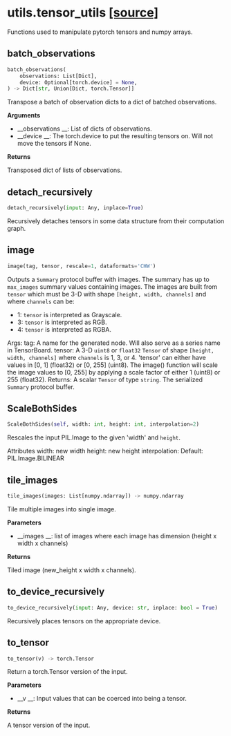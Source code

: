 # utils.tensor_utils [[source]](https://github.com/allenai/allenact/tree/master/utils/tensor_utils.py)
Functions used to manipulate pytorch tensors and numpy arrays.
## batch_observations
```python
batch_observations(
    observations: List[Dict],
    device: Optional[torch.device] = None,
) -> Dict[str, Union[Dict, torch.Tensor]]
```
Transpose a batch of observation dicts to a dict of batched
observations.

__Arguments__


- __observations __:  List of dicts of observations.
- __device __: The torch.device to put the resulting tensors on.
    Will not move the tensors if None.

__Returns__


Transposed dict of lists of observations.

## detach_recursively
```python
detach_recursively(input: Any, inplace=True)
```
Recursively detaches tensors in some data structure from their
computation graph.
## image
```python
image(tag, tensor, rescale=1, dataformats='CHW')
```
Outputs a `Summary` protocol buffer with images. The summary has up to
`max_images` summary values containing images. The images are built from
`tensor` which must be 3-D with shape `[height, width, channels]` and where
`channels` can be:

*  1: `tensor` is interpreted as Grayscale.
*  3: `tensor` is interpreted as RGB.
*  4: `tensor` is interpreted as RGBA.

Args:
  tag: A name for the generated node. Will also serve as a series name in
    TensorBoard.
  tensor: A 3-D `uint8` or `float32` `Tensor` of shape `[height, width,
    channels]` where `channels` is 1, 3, or 4.
    'tensor' can either have values in [0, 1] (float32) or [0, 255] (uint8).
    The image() function will scale the image values to [0, 255] by applying
    a scale factor of either 1 (uint8) or 255 (float32).
Returns:
  A scalar `Tensor` of type `string`. The serialized `Summary` protocol
  buffer.

## ScaleBothSides
```python
ScaleBothSides(self, width: int, height: int, interpolation=2)
```
Rescales the input PIL.Image to the given 'width' and `height`.

Attributes
    width: new width
    height: new height
    interpolation: Default: PIL.Image.BILINEAR

## tile_images
```python
tile_images(images: List[numpy.ndarray]) -> numpy.ndarray
```
Tile multiple images into single image.

__Parameters__


- __images __: list of images where each image has dimension
    (height x width x channels)

__Returns__


Tiled image (new_height x width x channels).

## to_device_recursively
```python
to_device_recursively(input: Any, device: str, inplace: bool = True)
```
Recursively places tensors on the appropriate device.
## to_tensor
```python
to_tensor(v) -> torch.Tensor
```
Return a torch.Tensor version of the input.

__Parameters__


- __v __: Input values that can be coerced into being a tensor.

__Returns__


A tensor version of the input.

